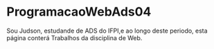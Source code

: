 # ProgramacaoWebAds04
<html> 
 <body>Sou Judson, estudande de ADS do IFPI,e ao longo deste periodo, esta página conterá Trabalhos da disciplina de Web.</body>
</html>
